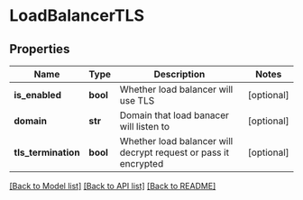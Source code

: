 # LoadBalancerTLS

## Properties
Name | Type | Description | Notes
------------ | ------------- | ------------- | -------------
**is_enabled** | **bool** | Whether load balancer will use TLS | [optional] 
**domain** | **str** | Domain that load banacer will listen to | [optional] 
**tls_termination** | **bool** | Whether load balancer will decrypt request or pass it encrypted | [optional] 

[[Back to Model list]](../README.md#documentation-for-models) [[Back to API list]](../README.md#documentation-for-api-endpoints) [[Back to README]](../README.md)


